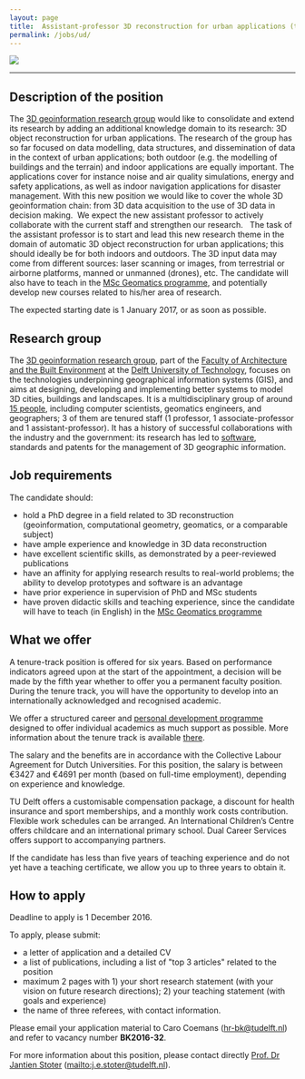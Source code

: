 ```yaml
---
layout: page
title:  Assistant-professor 3D reconstruction for urban applications (tenure track)
permalink: /jobs/ud/
---
```


<!-- <div class="alert alert-danger" role="alert">2016-05-02: The application deadline has passed, it is not possible to apply anymore. We thank all the applicants for their interest.</div>
 -->

<div class="row">
	<div class="col-sm-12 col-xs-12"><img class="img-responsive" src="{{ "/jobs/ud/img/tetratud.jpg" | prepend: site.baseurl }}"></div>
</div>

- - - 

## Description of the position

The [3D geoinformation research group](https://3d.bk.tudelft.nl) would like to consolidate and extend its research by adding an additional knowledge domain to its research: 3D object reconstruction for urban applications.
The research of the group has so far focused on data modelling, data structures, and dissemination of data in the context of urban applications; both outdoor (e.g. the modelling of buildings and the terrain) and indoor applications are equally important. The applications cover for instance noise and air quality simulations, energy and safety applications, as well as indoor navigation applications for disaster management.
With this new position we would like to cover the whole 3D geoinformation chain: from 3D data acquisition to the use of 3D data in decision making. 
We expect the new assistant professor to actively collaborate with the current staff and strengthen our research.
 
The task of the assistant professor is to start and lead this new research theme in the domain of automatic 3D object reconstruction for urban applications; this should ideally be for both indoors and outdoors.
The 3D input data may come from different sources: laser scanning or images, from terrestrial or airborne platforms, manned or unmanned (drones), etc.
The candidate will also have to teach in the [MSc Geomatics programme](http://geomatics.tudelft.nl), and potentially develop new courses related to his/her area of research.

The expected starting date is 1 January 2017, or as soon as possible.


## Research group

The [3D geoinformation research group](https://3d.bk.tudelft.nl), part of the [Faculty of Architecture and the Built Environment](http://www.bk.tudelft.nl/en) at the [Delft University of Technology](http://www.tudelft.nl), focuses on the technologies underpinning geographical information systems (GIS), and aims at designing, developing and implementing better systems to model 3D cities, buildings and landscapes.
It is a multidisciplinary group of around [15 people](/about/), including computer scientists, geomatics engineers, and geographers; 3 of them are tenured staff (1 professor, 1 associate-professor and 1 assistant-professor).
It has a history of successful collaborations with the industry and the government: its research has led to [software](https://github.com/tudelft3d), standards and patents for the management of 3D geographic information.


## Job requirements
<!-- 600 char --> 

The candidate should:

  - hold a PhD degree in a field related to 3D reconstruction (geoinformation, computational geometry, geomatics, or a comparable subject) 
  - have ample experience and knowledge in 3D data reconstruction
  - have excellent scientific skills, as demonstrated by a peer-reviewed publications
  - have an affinity for applying research results to real-world problems; the ability to develop prototypes and software is an advantage
  - have prior experience in supervision of PhD and MSc students
  - have proven didactic skills and teaching experience, since the candidate will have to teach (in English) in the [MSc Geomatics programme](http://geomatics.tudelft.nl)


## What we offer

A tenure-track position is offered for six years. 
Based on performance indicators agreed upon at the start of the appointment, a decision will be made by the fifth year whether to offer you a permanent faculty position.
During the tenure track, you will have the opportunity to develop into an internationally acknowledged and recognised academic. 

We offer a structured career and [personal development programme](http://www.tudelft.nl/tenuretrack) designed to offer individual academics as much support as possible. 
More information about the tenure track is available [there](https://intranet.tudelft.nl/en/human-resources/themes/employment/appointment-types/tenure-trackers/).

The salary and the benefits are in accordance with the Collective Labour Agreement for Dutch Universities.
For this position, the salary is between €3427 and €4691 per month (based on full-time employment), depending on experience and knowledge.

TU Delft offers a customisable compensation package, a discount for health insurance and sport memberships, and a monthly work costs contribution. 
Flexible work schedules can be arranged. 
An International Children’s Centre offers childcare and an international primary school. 
Dual Career Services offers support to accompanying partners. 

If the candidate has less than five years of teaching experience and do not yet have a teaching certificate, we allow you up to three years to obtain it.


## How to apply

<div class="alert alert-info" role="alert">
Deadline to apply is 1 December 2016.
</div>

To apply, please submit: 

  - a letter of application and a detailed CV 
  - a list of publications, including a list of "top 3 articles" related to the position
  - maximum 2 pages with 1) your short research statement (with your vision on future research directions); 2) your teaching statement (with goals and experience)
  - the name of three referees, with contact information.

Please email your application material to Caro Coemans (<hr-bk@tudelft.nl>) and refer to vacancy number __BK2016-32__.

For more information about this position, please contact directly [Prof. Dr Jantien Stoter](https://3d.bk.tudelft.nl/jstoter) (<mailto:j.e.stoter@tudelft.nl>).
